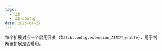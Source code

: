 ```yaml
---
tags:
  - lib
  - lib-config
date: 2025-08-08
---
```

每个扩展对应一个启用开关（如 `lib.config.extension_AI禁将_enable`），用于判断该扩展是否启用。